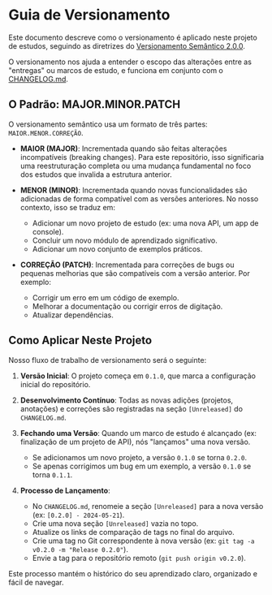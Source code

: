 # Guia de Versionamento

Este documento descreve como o versionamento é aplicado neste projeto de estudos, seguindo as diretrizes do [Versionamento Semântico 2.0.0](https://semver.org/lang/pt-BR/).

O versionamento nos ajuda a entender o escopo das alterações entre as "entregas" ou marcos de estudo, e funciona em conjunto com o [CHANGELOG.md](./CHANGELOG.md).

## O Padrão: MAJOR.MINOR.PATCH

O versionamento semântico usa um formato de três partes: `MAIOR.MENOR.CORREÇÃO`.

- **MAIOR (MAJOR)**: Incrementada quando são feitas alterações incompatíveis (breaking changes). Para este repositório, isso significaria uma reestruturação completa ou uma mudança fundamental no foco dos estudos que invalida a estrutura anterior.

- **MENOR (MINOR)**: Incrementada quando novas funcionalidades são adicionadas de forma compatível com as versões anteriores. No nosso contexto, isso se traduz em:
  - Adicionar um novo projeto de estudo (ex: uma nova API, um app de console).
  - Concluir um novo módulo de aprendizado significativo.
  - Adicionar um novo conjunto de exemplos práticos.

- **CORREÇÃO (PATCH)**: Incrementada para correções de bugs ou pequenas melhorias que são compatíveis com a versão anterior. Por exemplo:
  - Corrigir um erro em um código de exemplo.
  - Melhorar a documentação ou corrigir erros de digitação.
  - Atualizar dependências.

## Como Aplicar Neste Projeto

Nosso fluxo de trabalho de versionamento será o seguinte:

1. **Versão Inicial**: O projeto começa em `0.1.0`, que marca a configuração inicial do repositório.

2. **Desenvolvimento Contínuo**: Todas as novas adições (projetos, anotações) e correções são registradas na seção `[Unreleased]` do `CHANGELOG.md`.

3. **Fechando uma Versão**: Quando um marco de estudo é alcançado (ex: finalização de um projeto de API), nós "lançamos" uma nova versão.
    - Se adicionamos um novo projeto, a versão `0.1.0` se torna `0.2.0`.
    - Se apenas corrigimos um bug em um exemplo, a versão `0.1.0` se torna `0.1.1`.

4. **Processo de Lançamento**:
    - No `CHANGELOG.md`, renomeie a seção `[Unreleased]` para a nova versão (ex: `[0.2.0] - 2024-05-21`).
    - Crie uma nova seção `[Unreleased]` vazia no topo.
    - Atualize os links de comparação de tags no final do arquivo.
    - Crie uma tag no Git correspondente à nova versão (ex: `git tag -a v0.2.0 -m "Release 0.2.0"`).
    - Envie a tag para o repositório remoto (`git push origin v0.2.0`).

Este processo mantém o histórico do seu aprendizado claro, organizado e fácil de navegar.